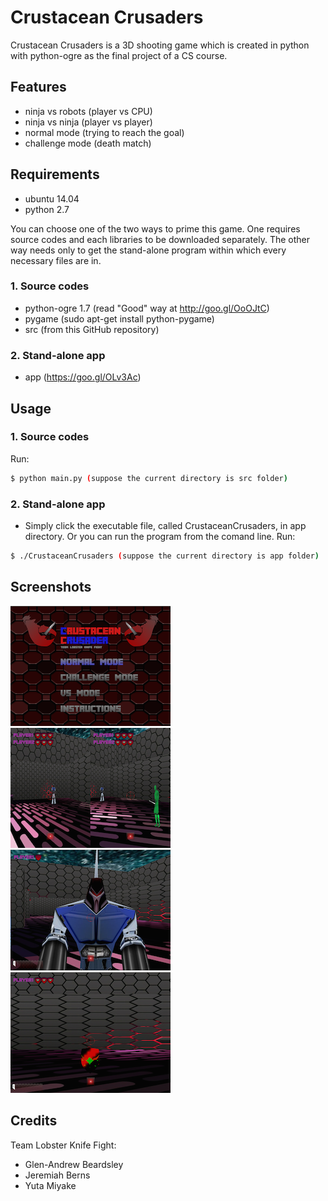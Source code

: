 # Crustacean Crusaders
Crustacean Crusaders is a 3D shooting game which is created in python with python-ogre as the final project of a CS course. 

## Features
* ninja vs robots (player vs CPU)
* ninja vs ninja (player vs player)
* normal mode (trying to reach the goal)
* challenge mode (death match)

## Requirements
* ubuntu 14.04 
* python 2.7 

You can choose one of the two ways to prime this game. One requires source codes and each libraries to be downloaded separately. The other way needs only to get the stand-alone program within which every necessary files are in.

### 1. Source codes
* python-ogre 1.7 (read "Good" way at http://goo.gl/OoOJtC)
* pygame (sudo apt-get install python-pygame)
* src (from this GitHub repository)

### 2. Stand-alone app
* app (https://goo.gl/OLv3Ac)

## Usage
### 1. Source codes
Run:  
```bash
$ python main.py (suppose the current directory is src folder)
```
### 2. Stand-alone app
* Simply click the executable file, called CrustaceanCrusaders, in app directory. Or you can run the program from the comand line.
Run:  
```bash
$ ./CrustaceanCrusaders (suppose the current directory is app folder)
```

## Screenshots
![Alt menu](/screenshots/screenshot1.png "Menu")
![Alt vs mode](/screenshots/screenshot2.png "VS mode")
![Alt menu](/screenshots/screenshot3.png "Robot")
![Alt vs mode](/screenshots/screenshot4.png "Item")

## Credits
Team Lobster Knife Fight:
* Glen-Andrew Beardsley
* Jeremiah Berns
* Yuta Miyake
